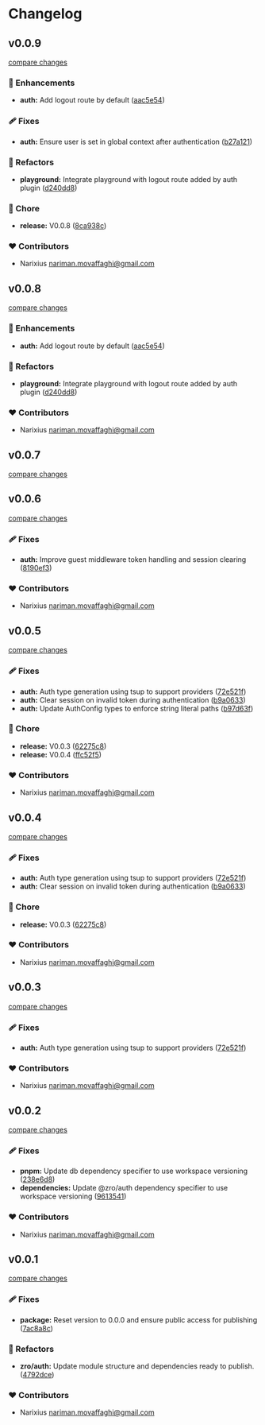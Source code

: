 # Changelog


## v0.0.9

[compare changes](https://github.com/zrojs/zro/compare/v0.0.54...v0.0.9)

### 🚀 Enhancements

- **auth:** Add logout route by default ([aac5e54](https://github.com/zrojs/zro/commit/aac5e54))

### 🩹 Fixes

- **auth:** Ensure user is set in global context after authentication ([b27a121](https://github.com/zrojs/zro/commit/b27a121))

### 💅 Refactors

- **playground:** Integrate playground with logout route added by auth plugin ([d240dd8](https://github.com/zrojs/zro/commit/d240dd8))

### 🏡 Chore

- **release:** V0.0.8 ([8ca938c](https://github.com/zrojs/zro/commit/8ca938c))

### ❤️ Contributors

- Narixius <nariman.movaffaghi@gmail.com>

## v0.0.8

[compare changes](https://github.com/zrojs/zro/compare/v0.0.54...v0.0.8)

### 🚀 Enhancements

- **auth:** Add logout route by default ([aac5e54](https://github.com/zrojs/zro/commit/aac5e54))

### 💅 Refactors

- **playground:** Integrate playground with logout route added by auth plugin ([d240dd8](https://github.com/zrojs/zro/commit/d240dd8))

### ❤️ Contributors

- Narixius <nariman.movaffaghi@gmail.com>

## v0.0.7

[compare changes](https://github.com/zrojs/zro/compare/v0.0.53...v0.0.7)

## v0.0.6

[compare changes](https://github.com/zrojs/zro/compare/v0.0.49...v0.0.6)

### 🩹 Fixes

- **auth:** Improve guest middleware token handling and session clearing ([8190ef3](https://github.com/zrojs/zro/commit/8190ef3))

### ❤️ Contributors

- Narixius <nariman.movaffaghi@gmail.com>

## v0.0.5

[compare changes](https://github.com/zrojs/zro/compare/v0.0.47...v0.0.5)

### 🩹 Fixes

- **auth:** Auth type generation using tsup to support providers ([72e521f](https://github.com/zrojs/zro/commit/72e521f))
- **auth:** Clear session on invalid token during authentication ([b9a0633](https://github.com/zrojs/zro/commit/b9a0633))
- **auth:** Update AuthConfig types to enforce string literal paths ([b97d63f](https://github.com/zrojs/zro/commit/b97d63f))

### 🏡 Chore

- **release:** V0.0.3 ([62275c8](https://github.com/zrojs/zro/commit/62275c8))
- **release:** V0.0.4 ([ffc52f5](https://github.com/zrojs/zro/commit/ffc52f5))

### ❤️ Contributors

- Narixius <nariman.movaffaghi@gmail.com>

## v0.0.4

[compare changes](https://github.com/zrojs/zro/compare/v0.0.47...v0.0.4)

### 🩹 Fixes

- **auth:** Auth type generation using tsup to support providers ([72e521f](https://github.com/zrojs/zro/commit/72e521f))
- **auth:** Clear session on invalid token during authentication ([b9a0633](https://github.com/zrojs/zro/commit/b9a0633))

### 🏡 Chore

- **release:** V0.0.3 ([62275c8](https://github.com/zrojs/zro/commit/62275c8))

### ❤️ Contributors

- Narixius <nariman.movaffaghi@gmail.com>

## v0.0.3

[compare changes](https://github.com/zrojs/zro/compare/v0.0.47...v0.0.3)

### 🩹 Fixes

- **auth:** Auth type generation using tsup to support providers ([72e521f](https://github.com/zrojs/zro/commit/72e521f))

### ❤️ Contributors

- Narixius <nariman.movaffaghi@gmail.com>

## v0.0.2

[compare changes](https://github.com/zrojs/zro/compare/v0.0.45...v0.0.2)

### 🩹 Fixes

- **pnpm:** Update db dependency specifier to use workspace versioning ([238e6d8](https://github.com/zrojs/zro/commit/238e6d8))
- **dependencies:** Update @zro/auth dependency specifier to use workspace versioning ([9613541](https://github.com/zrojs/zro/commit/9613541))

### ❤️ Contributors

- Narixius <nariman.movaffaghi@gmail.com>

## v0.0.1

[compare changes](https://github.com/zrojs/zro/compare/v0.0.44...v0.0.1)

### 🩹 Fixes

- **package:** Reset version to 0.0.0 and ensure public access for publishing ([7ac8a8c](https://github.com/zrojs/zro/commit/7ac8a8c))

### 💅 Refactors

- **zro/auth:** Update module structure and dependencies ready to publish. ([4792dce](https://github.com/zrojs/zro/commit/4792dce))

### ❤️ Contributors

- Narixius <nariman.movaffaghi@gmail.com>

